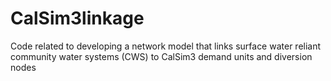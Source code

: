 # CalSim3linkage
Code related to developing a network model that links surface water reliant community water systems (CWS) to CalSim3 demand units and diversion nodes
